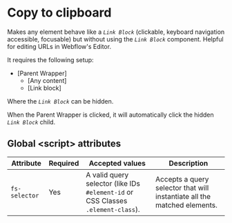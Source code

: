 # Copy to clipboard

Makes any element behave like a _`Link Block`_ (clickable, keyboard navigation accessible, focusable) but without using the _`Link Block`_ component. Helpful for editing URLs in Webflow's Editor.

It requires the following setup:

- [Parent Wrapper]
  - [Any content]
  - [Link block]

Where the _`Link Block`_ can be hidden.

When the Parent Wrapper is clicked, it will automatically click the hidden _`Link Block`_ child.

## Global &lt;script> attributes

| Attribute     | Required | Accepted values                                                                  | Description                                                              |
| ------------- | -------- | -------------------------------------------------------------------------------- | ------------------------------------------------------------------------ |
| `fs-selector` | Yes      | A valid query selector (like IDs `#element-id` or CSS Classes `.element-class`). | Accepts a query selector that will instantiate all the matched elements. |

